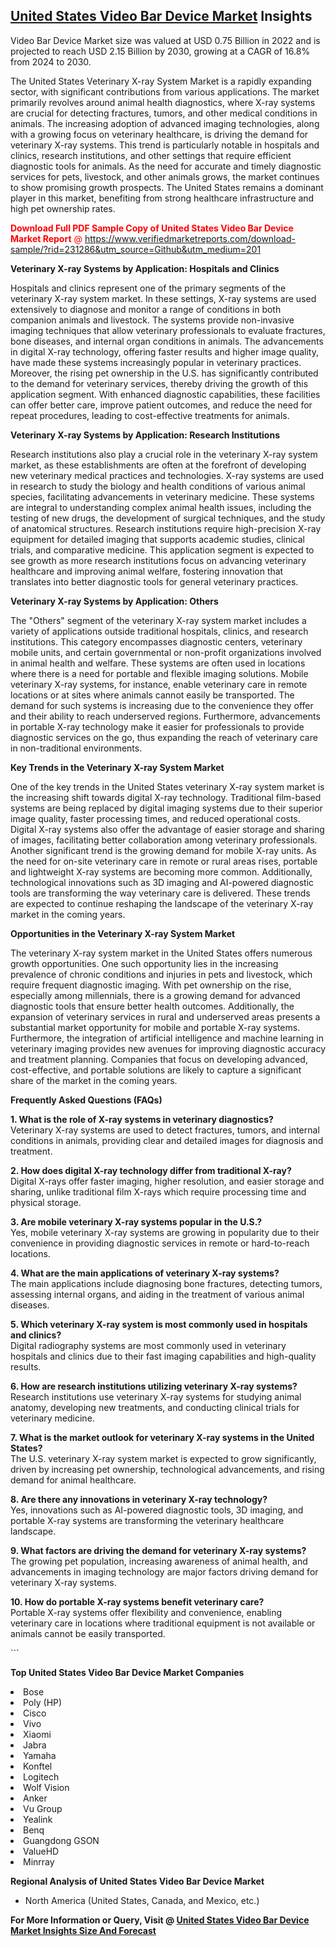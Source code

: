 <h2><a href="https://www.verifiedmarketreports.com/download-sample/?rid=231286&amp;utm_source=Github&amp;utm_medium=201" target="_blank">United States Video Bar Device Market</a> Insights</h2><p>Video Bar Device Market size was valued at USD 0.75 Billion in 2022 and is projected to reach USD 2.15 Billion by 2030, growing at a CAGR of 16.8% from 2024 to 2030.</p><p><p>The United States Veterinary X-ray System Market is a rapidly expanding sector, with significant contributions from various applications. The market primarily revolves around animal health diagnostics, where X-ray systems are crucial for detecting fractures, tumors, and other medical conditions in animals. The increasing adoption of advanced imaging technologies, along with a growing focus on veterinary healthcare, is driving the demand for veterinary X-ray systems. This trend is particularly notable in hospitals and clinics, research institutions, and other settings that require efficient diagnostic tools for animals. As the need for accurate and timely diagnostic services for pets, livestock, and other animals grows, the market continues to show promising growth prospects. The United States remains a dominant player in this market, benefiting from strong healthcare infrastructure and high pet ownership rates. <p><span class=""><span style="color: #ff0000;"><strong>Download Full PDF Sample Copy of United States Video Bar Device Market Report</strong> @ </span><a href="https://www.verifiedmarketreports.com/download-sample/?rid=231286&amp;utm_source=Github&amp;utm_medium=201" target="_blank">https://www.verifiedmarketreports.com/download-sample/?rid=231286&amp;utm_source=Github&amp;utm_medium=201</a></span></p></p><p><strong>Veterinary X-ray Systems by Application: Hospitals and Clinics</strong></p><p>Hospitals and clinics represent one of the primary segments of the veterinary X-ray system market. In these settings, X-ray systems are used extensively to diagnose and monitor a range of conditions in both companion animals and livestock. The systems provide non-invasive imaging techniques that allow veterinary professionals to evaluate fractures, bone diseases, and internal organ conditions in animals. The advancements in digital X-ray technology, offering faster results and higher image quality, have made these systems increasingly popular in veterinary practices. Moreover, the rising pet ownership in the U.S. has significantly contributed to the demand for veterinary services, thereby driving the growth of this application segment. With enhanced diagnostic capabilities, these facilities can offer better care, improve patient outcomes, and reduce the need for repeat procedures, leading to cost-effective treatments for animals.</p><p><strong>Veterinary X-ray Systems by Application: Research Institutions</strong></p><p>Research institutions also play a crucial role in the veterinary X-ray system market, as these establishments are often at the forefront of developing new veterinary medical practices and technologies. X-ray systems are used in research to study the biology and health conditions of various animal species, facilitating advancements in veterinary medicine. These systems are integral to understanding complex animal health issues, including the testing of new drugs, the development of surgical techniques, and the study of anatomical structures. Research institutions require high-precision X-ray equipment for detailed imaging that supports academic studies, clinical trials, and comparative medicine. This application segment is expected to see growth as more research institutions focus on advancing veterinary healthcare and improving animal welfare, fostering innovation that translates into better diagnostic tools for general veterinary practices.</p><p><strong>Veterinary X-ray Systems by Application: Others</strong></p><p>The "Others" segment of the veterinary X-ray system market includes a variety of applications outside traditional hospitals, clinics, and research institutions. This category encompasses diagnostic centers, veterinary mobile units, and certain governmental or non-profit organizations involved in animal health and welfare. These systems are often used in locations where there is a need for portable and flexible imaging solutions. Mobile veterinary X-ray systems, for instance, enable veterinary care in remote locations or at sites where animals cannot easily be transported. The demand for such systems is increasing due to the convenience they offer and their ability to reach underserved regions. Furthermore, advancements in portable X-ray technology make it easier for professionals to provide diagnostic services on the go, thus expanding the reach of veterinary care in non-traditional environments.</p><p><strong>Key Trends in the Veterinary X-ray System Market</strong></p><p>One of the key trends in the United States veterinary X-ray system market is the increasing shift towards digital X-ray technology. Traditional film-based systems are being replaced by digital imaging systems due to their superior image quality, faster processing times, and reduced operational costs. Digital X-ray systems also offer the advantage of easier storage and sharing of images, facilitating better collaboration among veterinary professionals. Another significant trend is the growing demand for mobile X-ray units. As the need for on-site veterinary care in remote or rural areas rises, portable and lightweight X-ray systems are becoming more common. Additionally, technological innovations such as 3D imaging and AI-powered diagnostic tools are transforming the way veterinary care is delivered. These trends are expected to continue reshaping the landscape of the veterinary X-ray market in the coming years.</p><p><strong>Opportunities in the Veterinary X-ray System Market</strong></p><p>The veterinary X-ray system market in the United States offers numerous growth opportunities. One such opportunity lies in the increasing prevalence of chronic conditions and injuries in pets and livestock, which require frequent diagnostic imaging. With pet ownership on the rise, especially among millennials, there is a growing demand for advanced diagnostic tools that ensure better health outcomes. Additionally, the expansion of veterinary services in rural and underserved areas presents a substantial market opportunity for mobile and portable X-ray systems. Furthermore, the integration of artificial intelligence and machine learning in veterinary imaging provides new avenues for improving diagnostic accuracy and treatment planning. Companies that focus on developing advanced, cost-effective, and portable solutions are likely to capture a significant share of the market in the coming years.</p><p><strong>Frequently Asked Questions (FAQs)</strong></p><p><strong>1. What is the role of X-ray systems in veterinary diagnostics?</strong><br>Veterinary X-ray systems are used to detect fractures, tumors, and internal conditions in animals, providing clear and detailed images for diagnosis and treatment.</p><p><strong>2. How does digital X-ray technology differ from traditional X-ray?</strong><br>Digital X-rays offer faster imaging, higher resolution, and easier storage and sharing, unlike traditional film X-rays which require processing time and physical storage.</p><p><strong>3. Are mobile veterinary X-ray systems popular in the U.S.?</strong><br>Yes, mobile veterinary X-ray systems are growing in popularity due to their convenience in providing diagnostic services in remote or hard-to-reach locations.</p><p><strong>4. What are the main applications of veterinary X-ray systems?</strong><br>The main applications include diagnosing bone fractures, detecting tumors, assessing internal organs, and aiding in the treatment of various animal diseases.</p><p><strong>5. Which veterinary X-ray system is most commonly used in hospitals and clinics?</strong><br>Digital radiography systems are most commonly used in veterinary hospitals and clinics due to their fast imaging capabilities and high-quality results.</p><p><strong>6. How are research institutions utilizing veterinary X-ray systems?</strong><br>Research institutions use veterinary X-ray systems for studying animal anatomy, developing new treatments, and conducting clinical trials for veterinary medicine.</p><p><strong>7. What is the market outlook for veterinary X-ray systems in the United States?</strong><br>The U.S. veterinary X-ray system market is expected to grow significantly, driven by increasing pet ownership, technological advancements, and rising demand for animal healthcare.</p><p><strong>8. Are there any innovations in veterinary X-ray technology?</strong><br>Yes, innovations such as AI-powered diagnostic tools, 3D imaging, and portable X-ray systems are transforming the veterinary healthcare landscape.</p><p><strong>9. What factors are driving the demand for veterinary X-ray systems?</strong><br>The growing pet population, increasing awareness of animal health, and advancements in imaging technology are major factors driving demand for veterinary X-ray systems.</p><p><strong>10. How do portable X-ray systems benefit veterinary care?</strong><br>Portable X-ray systems offer flexibility and convenience, enabling veterinary care in locations where traditional equipment is not available or animals cannot be easily transported.</p>```</p><p><strong>Top United States Video Bar Device Market Companies</strong></p><div data-test-id=""><p><li>Bose</li><li> Poly (HP)</li><li> Cisco</li><li> Vivo</li><li> Xiaomi</li><li> Jabra</li><li> Yamaha</li><li> Konftel</li><li> Logitech</li><li> Wolf Vision</li><li> Anker</li><li> Vu Group</li><li> Yealink</li><li> Benq</li><li> Guangdong GSON</li><li> ValueHD</li><li> Minrray</li></p><div><strong>Regional Analysis of&nbsp;United States Video Bar Device Market</strong></div><ul><li dir="ltr"><p dir="ltr">North America&nbsp;(United States, Canada, and Mexico, etc.)</p></li></ul><p><strong>For More Information or Query, Visit @&nbsp;</strong><strong><a href="https://www.verifiedmarketreports.com/product/video-bar-device-market/?utm_source=Github&amp;utm_medium=201" target="_blank">United States Video Bar Device Market Insights Size And Forecast</a></strong></p></div>
